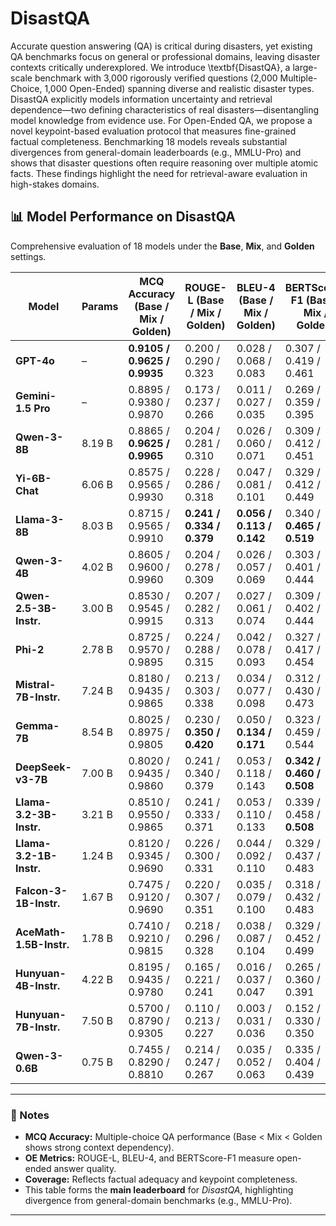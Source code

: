 # DisastQA

Accurate question answering (QA) is critical during disasters, yet existing QA benchmarks focus on general or professional domains, leaving disaster contexts critically underexplored. 
We introduce \textbf{DisastQA}, a large-scale benchmark with 3,000 rigorously verified questions (2,000 Multiple-Choice, 1,000 Open-Ended) spanning diverse and realistic disaster types. 
DisastQA explicitly models information uncertainty and retrieval dependence—two defining characteristics of real disasters—disentangling model knowledge from evidence use.
For Open-Ended QA, we propose a novel keypoint-based evaluation protocol that measures fine-grained factual completeness. 
Benchmarking 18 models reveals substantial divergences from general-domain leaderboards (e.g., MMLU-Pro) and shows that disaster questions often require reasoning over multiple atomic facts. 
These findings highlight the need for retrieval-aware evaluation in high-stakes domains.

## 📊 Model Performance on **DisastQA**

Comprehensive evaluation of 18 models under the **Base**, **Mix**, and **Golden** settings.

| Model | Params | **MCQ Accuracy** (Base / Mix / Golden) | **ROUGE-L** (Base / Mix / Golden) | **BLEU-4** (Base / Mix / Golden) | **BERTScore-F1** (Base / Mix / Golden) | **Coverage (%)** (Base / Mix / Golden) |
|--------|---------|---------------------------------------|-----------------------------------|----------------------------------|----------------------------------------|----------------------------------------|
| **GPT-4o** | – | **0.9105 / 0.9625 / 0.9935** | 0.200 / 0.290 / 0.323 | 0.028 / 0.068 / 0.083 | 0.307 / 0.419 / 0.461 | 83.7 / **89.8 / 95.4** |
| **Gemini-1.5 Pro** | – | 0.8895 / 0.9380 / 0.9870 | 0.173 / 0.237 / 0.266 | 0.011 / 0.027 / 0.035 | 0.269 / 0.359 / 0.395 | **84.5** / 84.0 / 95.1 |
| **Qwen-3-8B** | 8.19 B | 0.8865 / **0.9625 / 0.9965** | 0.204 / 0.281 / 0.310 | 0.026 / 0.060 / 0.071 | 0.309 / 0.412 / 0.451 | 79.1 / 87.1 / 93.9 |
| **Yi-6B-Chat** | 6.06 B | 0.8575 / 0.9565 / 0.9930 | 0.228 / 0.286 / 0.318 | 0.047 / 0.081 / 0.101 | 0.329 / 0.412 / 0.449 | 73.1 / 84.7 / 86.5 |
| **Llama-3-8B** | 8.03 B | 0.8715 / 0.9565 / 0.9910 | **0.241 / 0.334 / 0.379** | **0.056 / 0.113 / 0.142** | 0.340 / **0.465 / 0.519** | 77.5 / 85.1 / 93.4 |
| **Qwen-3-4B** | 4.02 B | 0.8605 / 0.9600 / 0.9960 | 0.204 / 0.278 / 0.309 | 0.026 / 0.057 / 0.069 | 0.303 / 0.401 / 0.444 | 76.5 / 83.5 / 91.7 |
| **Qwen-2.5-3B-Instr.** | 3.00 B | 0.8530 / 0.9545 / 0.9915 | 0.207 / 0.282 / 0.313 | 0.027 / 0.061 / 0.074 | 0.309 / 0.402 / 0.444 | 76.9 / 85.4 / 93.4 |
| **Phi-2** | 2.78 B | 0.8725 / 0.9570 / 0.9895 | 0.224 / 0.288 / 0.315 | 0.042 / 0.078 / 0.093 | 0.327 / 0.417 / 0.454 | 74.0 / 82.0 / 86.9 |
| **Mistral-7B-Instr.** | 7.24 B | 0.8180 / 0.9435 / 0.9865 | 0.213 / 0.303 / 0.338 | 0.034 / 0.077 / 0.098 | 0.312 / 0.430 / 0.473 | 76.3 / 85.4 / 91.6 |
| **Gemma-7B** | 8.54 B | 0.8025 / 0.8975 / 0.9805 | 0.230 / **0.350 / 0.420** | 0.050 / **0.134 / 0.171** | 0.323 / 0.459 / 0.544 | 72.9 / 69.7 / 89.7 |
| **DeepSeek-v3-7B** | 7.00 B | 0.8020 / 0.9435 / 0.9860 | 0.241 / 0.340 / 0.379 | 0.053 / 0.118 / 0.143 | **0.342 / 0.460 / 0.508** | 73.5 / 84.1 / 92.0 |
| **Llama-3.2-3B-Instr.** | 3.21 B | 0.8510 / 0.9550 / 0.9865 | 0.241 / 0.333 / 0.371 | 0.053 / 0.110 / 0.133 | 0.339 / 0.458 / **0.508** | 76.6 / 84.3 / 92.0 |
| **Llama-3.2-1B-Instr.** | 1.24 B | 0.8120 / 0.9345 / 0.9690 | 0.226 / 0.300 / 0.331 | 0.044 / 0.092 / 0.110 | 0.329 / 0.437 / 0.483 | 74.5 / 86.5 / 90.4 |
| **Falcon-3-1B-Instr.** | 1.67 B | 0.7475 / 0.9120 / 0.9690 | 0.220 / 0.307 / 0.351 | 0.035 / 0.079 / 0.100 | 0.318 / 0.432 / 0.483 | 71.1 / 84.1 / 92.3 |
| **AceMath-1.5B-Instr.** | 1.78 B | 0.7410 / 0.9210 / 0.9815 | 0.218 / 0.296 / 0.328 | 0.038 / 0.087 / 0.104 | 0.329 / 0.452 / 0.499 | 67.9 / 86.6 / 92.3 |
| **Hunyuan-4B-Instr.** | 4.22 B | 0.8195 / 0.9435 / 0.9780 | 0.165 / 0.221 / 0.241 | 0.016 / 0.037 / 0.047 | 0.265 / 0.360 / 0.391 | 67.2 / 84.5 / 91.4 |
| **Hunyuan-7B-Instr.** | 7.50 B | 0.5700 / 0.8790 / 0.9305 | 0.110 / 0.213 / 0.227 | 0.003 / 0.031 / 0.036 | 0.152 / 0.330 / 0.350 | 39.6 / 72.6 / 79.9 |
| **Qwen-3-0.6B** | 0.75 B | 0.7455 / 0.8290 / 0.8810 | 0.214 / 0.247 / 0.267 | 0.035 / 0.052 / 0.063 | 0.335 / 0.404 / 0.439 | 69.7 / 85.7 / 90.1 |

---

### 🧩 Notes
- **MCQ Accuracy:** Multiple-choice QA performance (Base < Mix < Golden shows strong context dependency).  
- **OE Metrics:** ROUGE-L, BLEU-4, and BERTScore-F1 measure open-ended answer quality.  
- **Coverage:** Reflects factual adequacy and keypoint completeness.  
- This table forms the **main leaderboard** for *DisastQA*, highlighting divergence from general-domain benchmarks (e.g., MMLU-Pro).

---


